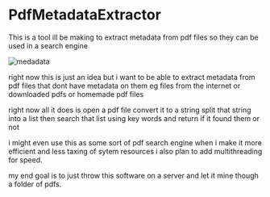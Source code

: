 # PdfMetadataExtractor
This is a tool ill be making to extract metadata from pdf files so they can be used in a search engine


![medadata](https://user-images.githubusercontent.com/84602650/141829367-b977ff28-57ba-4094-b108-736d79a2c690.png)

right now this is just an idea but i want to be able to extract metadata from pdf files that dont have metadata on them
eg files from the internet or downloaded pdfs or homemade pdf files

right now all it does is open a pdf file convert it to a string split that string into a list then search that list
using key words and return if it found them or not

i might even use this as some sort of pdf search engine when i make it more efficient and less taxing of sytem resources i also
plan to add multithreading for speed.

my end goal is to just throw this software on a server and let it mine though a folder of pdfs.
